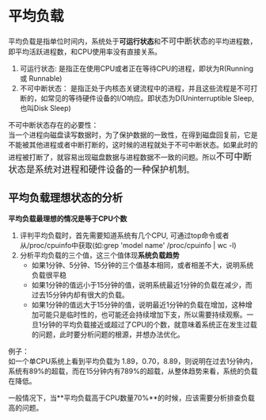 # 平均负载

平均负载是指单位时间内，系统处于**可运行状态**和<font size=3>不可中断状态</font>的平均进程数，即平均活跃进程数，和CPU使用率没有直接关系。

1. 可运行状态: 是指正在使用CPU或者正在等待CPU的进程，即状为R(Running 或 Runnable)
2. 不可中断状态： 是指正处于内核态关键流程中的进程，并且这些流程是不可打断的，如常见的等待硬件设备的I/O响应。即状态为D(Uninterruptible Sleep,也叫Disk Sleep)

不可中断状态存在的必要性：  
当一个进程向磁盘读写数据时，为了保护数据的一致性，在得到磁盘回复前，它是不能被其他进程或者中断打断的，这时候的进程就处于不可中断状态。如果此时的进程被打断了，就容易出现磁盘数据与进程数据不一致的问题。所以<font size=4>不可中断状态是系统对进程和硬件设备的一种保护机制</font>。

## 平均负载理想状态的分析

**平均负载最理想的情况是等于CPU个数**

1. 评判平均负载时，首先需要知道系统有几个CPU, 可通过top命令或者从/proc/cpuinfo中获取(如:grep 'model name' /proc/cpuinfo | wc -l)
2. 分析平均负载的三个值，这三个值体现**系统负载趋势**
    * 如果1分钟、5分钟、15分钟的三个值基本相同，或者相差不大，说明系统负载很平稳
    * 如果1分钟的值远小于15分钟的值，说明系统最近1分钟的负载在减少，而过去15分钟内却有很大的负载。
    * 如果1分钟的值远大于15分钟的值，说明最近1分钟的负载在增加，这种增加可能只是临时性的，也可能还会持续增加下支，所以需要持续观察。一旦1分钟的平均负载接近或超过了CPU的个数，就意味着系统正在发生过载的问题，此时要分析问题的根源，并想办法优化。

例子：  
如一个单CPU系统上看到平均负载为 1.89，0.70，8.89，则说明在过去1分钟内，系统有89%的超载，而在15分钟内有789%的超载，从整体趋势来看，系统的负载在降低。

一般情况下，当**平均负载高于CPU数量70%**的时候，应该需要分析排查负载高的问题。